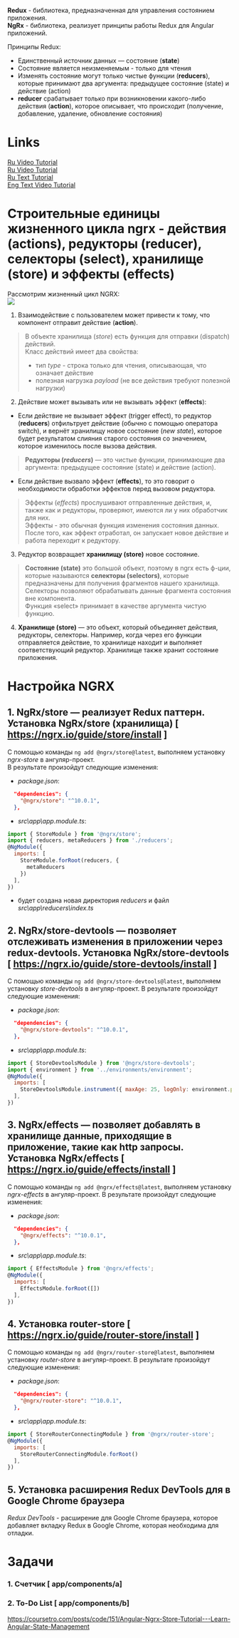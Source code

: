 **Redux** - библиотека, предназначенная для управления состоянием приложения.   
**NgRx** - библиотека, реализует принципы работы Redux для Angular приложений.   

Принципы Redux:   
- Единственный источник данных — состояние (**state**)
- Состояние является неизменяемым - только для чтения
- Изменять состояние могут только чистые функции (**reduсers**), которые принимают два аргумента: предыдущее состояние (state) и действие (action)
- **reduсer** срабатывает только при возникновении какого-либо действия (**action**), которое описывает, что происходит (получение, добавление, удаление, обновление состояния)

# Links
[Ru Video Tutorial](https://www.youtube.com/watch?v=cklhiPDxkck&list=PL6tnFekR2qfPBdxroaLRqvIv_EJoxauUO)  
[Ru Video Tutorial](https://www.youtube.com/watch?v=d2pkNhIS10o)              
[Ru Text Tutorial](https://medium.com/ngx/angular-ngrx-%D1%8F%D1%81%D0%BD%D0%BE%D0%B5-%D0%B8-%D1%87%D1%91%D1%82%D0%BA%D0%BE%D0%B5-%D0%B2%D0%B2%D0%B5%D0%B4%D0%B5%D0%BD%D0%B8%D0%B5-bdf1c97f44b2)             
[Eng Text Video Tutorial](https://coursetro.com/posts/code/151/Angular-Ngrx-Store-Tutorial---Learn-Angular-State-Management)    

# Строительные единицы жизненного цикла ngrx - действия (actions), редукторы (reducer), селекторы (select), хранилище (store) и эффекты (effects)
Рассмотрим жизненный цикл NGRX:   
![](https://miro.medium.com/max/631/1*s3oCQSfwACyyioKaST_xTQ.png)

1. Взаимодействие с пользователем может привести к тому, что компонент отправит действие (**action**).        
> В объекте хранилища (*store*) есть функция для отправки (dispatch) действий.            
> Класс действий имеет два свойства:           
> - тип *type* - строка только для чтения, описывающая, что означает действие            
> - полезная нагрузка *payload* (не все действия требуют полезной нагрузки)             

2. Действие может вызывать или не вызывать эффект (**effects**): 

- Если действие не вызывает эффект (trigger effect), то редуктор (**reducers**) отфильтрует действие (обычно с помощью оператора switch), и вернёт хранилищу новое состояние (*new state*), которое будет результатом слияния старого состояния со значением, которое изменилось после вызова действия.         
> **Редукторы (*reducers*)** — это чистые функции, принимающие два аргумента: предыдущее состояние (state) и действие (action).   

- Если действие вызвало эффект (**effects**), то это говорит о необходимости обработки эффектов перед вызовом редуктора.           
> Эффекты (*effects*) прослушивают отправленные действия, и, также как и редукторы, проверяют, имеются ли у них обработчик для них.   
> Эффекты - это обычная функция изменения состояния данных.     
> После того, как эффект отработал, он запускает новое действие и работа переходит к редуктору.    

3. Редуктор возвращает **хранилищу (store)** новое состояние.   
> **Состояние (state)** это большой объект, поэтому в ngrx есть ф-ции, которые называются **селекторы (selectors)**, которые предназначены для получения фрагментов нашего хранилища. Селекторы позволяют обрабатывать данные фрагмента состояния вне компонента.       
> Функция «select» принимает в качестве аргумента чистую функцию.    

4. **Хранилище (store)** — это объект, который объединяет действия, редукторы, селекторы. Например, когда через его функции отправляется действие, то хранилище находит и выполняет соответствующий редуктор. Хранилище также хранит состояние приложения.

# Настройка NGRX

## 1. NgRx/store — реализует Redux паттерн. Установка NgRx/store (хранилища) [ https://ngrx.io/guide/store/install ]          
С помощью команды `ng add @ngrx/store@latest`, выполняем установку *ngrx-store* в ангуляр-проект.   
В результате произойдут следующие изменения:      
- *package.json*:
```json
  "dependencies": {
    "@ngrx/store": "^10.0.1",
  },
```
- *src\app\app.module.ts*:
```js
import { StoreModule } from '@ngrx/store';
import { reducers, metaReducers } from './reducers';
@NgModule({
  imports: [
    StoreModule.forRoot(reducers, {
      metaReducers
    })
  ],
})
```
- будет создана новая директория *reducers* и файл *src\app\reducers\index.ts*

## 2. NgRx/store-devtools — позволяет отслеживать изменения в приложении через redux-devtools. Установка NgRx/store-devtools [ https://ngrx.io/guide/store-devtools/install ]  
С помощью команды `ng add @ngrx/store-devtools@latest`, выполняем установку *store-devtools* в ангуляр-проект.
В результате произойдут следующие изменения:      
- *package.json*:
```json
  "dependencies": {
    "@ngrx/store-devtools": "^10.0.1",
  },
```
- *src\app\app.module.ts*:
```js
import { StoreDevtoolsModule } from '@ngrx/store-devtools';
import { environment } from '../environments/environment';
@NgModule({
  imports: [
    StoreDevtoolsModule.instrument({ maxAge: 25, logOnly: environment.production })
  ],
})
```

## 3. NgRx/effects — позволяет добавлять в хранилище данные, приходящие в приложение, такие как http запросы. Установка NgRx/effects [ https://ngrx.io/guide/effects/install ]
С помощью команды `ng add @ngrx/effects@latest`, выполняем установку *ngrx-effects* в ангуляр-проект.
В результате произойдут следующие изменения:   
- *package.json*:
```json
  "dependencies": {
    "@ngrx/effects": "^10.0.1",
  },
```
- *src\app\app.module.ts*:
```js
import { EffectsModule } from '@ngrx/effects';
@NgModule({
  imports: [
    EffectsModule.forRoot([])
  ],
})
```

## 4. Установка router-store [ https://ngrx.io/guide/router-store/install ]
С помощью команды `ng add @ngrx/router-store@latest`, выполняем установку *router-store* в ангуляр-проект.
В результате произойдут следующие изменения:   
- *package.json*:
```json
  "dependencies": {
    "@ngrx/router-store": "^10.0.1",
  },
```
- *src\app\app.module.ts*:
```js
import { StoreRouterConnectingModule } from '@ngrx/router-store';
@NgModule({
  imports: [
    StoreRouterConnectingModule.forRoot()
  ],
})
```

## 5. Установка расширения Redux DevTools для в Google Chrome браузера
*Redux DevTools* - расширение для Google Chrome браузера, которое добавляет вкладку Redux в Google Chrome, которая необходима для отладки.    

# Задачи

### 1. Счетчик [ app/components/a]

### 2. To-Do List [ app/components/b]
https://coursetro.com/posts/code/151/Angular-Ngrx-Store-Tutorial---Learn-Angular-State-Management